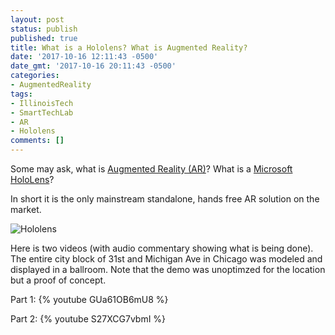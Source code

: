 ```yaml
---
layout: post
status: publish
published: true
title: What is a Hololens? What is Augmented Reality?
date: '2017-10-16 12:11:43 -0500'
date_gmt: '2017-10-16 20:11:43 -0500'
categories:
- AugmentedReality
tags:
- IllinoisTech
- SmartTechLab
- AR
- Hololens
comments: []
---
```


Some may ask, what is [Augmented Reality (AR)](https://en.wikipedia.org/wiki/Augmented_reality)?  What is a [Microsoft HoloLens](https://www.microsoft.com/en-us/hololens)?

In short it is the only mainstream standalone, hands free AR solution on the market.

![*Hololens*](/assets/2017/12/display.png)

Here is two videos (with audio commentary showing what is being done).  The entire city block of 31st and Michigan Ave in Chicago was modeled and displayed in a ballroom.  Note that the demo was unoptimzed for the location but a proof of concept.  

Part 1:
{% youtube GUa61OB6mU8 %}

Part 2:
{% youtube S27XCG7vbmI %}

